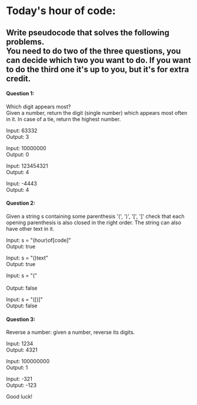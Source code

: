 Today's hour of code: 
==================
Write pseudocode that solves the following problems.  
You need to do two of the three questions, you can decide which two you want to do. If you want to do the third one it's up to you, but it's for extra credit.
<br>
------------------------------------------------------------------------------------------------------------------------------------------
#### Question 1:<br>
Which digit appears most?<br>
Given a number, return the digit (single number) which appears most often in it. In case of a tie, return the highest number.

Input: 63332<br>
Output: 3

Input: 10000000<br>
Output: 0

Input: 123454321<br>
Output: 4

Input: -4443<br>
Output: 4
<br>

#### Question 2:<br>
Given a string s containing some parenthesis '(', ')', '[', ']' check that each opening parenthesis is also closed in the right order. The string can also have other text in it.

Input: s = "(hour)of[code]"<br>
Output: true

Input: s = "()text"<br>
Output: true

Input: s = "("<br><br>
Output: false

Input: s = "([)]"<br>
Output: false
<br>

#### Question 3: <br>
Reverse a number: given a number, reverse its digits.

Input: 1234<br>
Output: 4321

Input: 100000000<br>
Output: 1

Input: -321<br>
Output: -123


Good luck!
